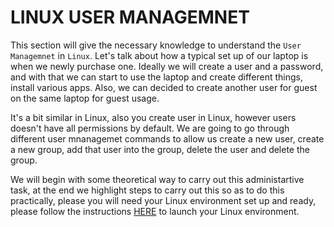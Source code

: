 # LINUX USER MANAGEMNET
This section will give the necessary knowledge to understand the `User Managemnet` in `Linux`. Let's talk about how a typical
set up of our laptop is when we newly purchase one. Ideally we will create a user and a password, and with that we can
start to use the laptop and create different things, install  various apps. Also, we can decided to create another user for guest on the same laptop for guest usage.

It's a bit similar in Linux, also you create user in Linux, however users doesn't have all permissions by default. 
We are going to go through different user mnanagemet commands to allow us create a new user, create a new group, add that user into the group, delete the user and
delete the group.

We will begin with some theoretical way to carry out this administartive task, at the end we highlight steps to carry out this so as to do this practically, please you will need your 
Linux environment set up and ready, please follow the instructions [HERE](https://github.com/coredataengineers/CDE-BOOTCAMP/blob/main/01_linux/02-linux-setup/README.md) to launch your Linux environment.

